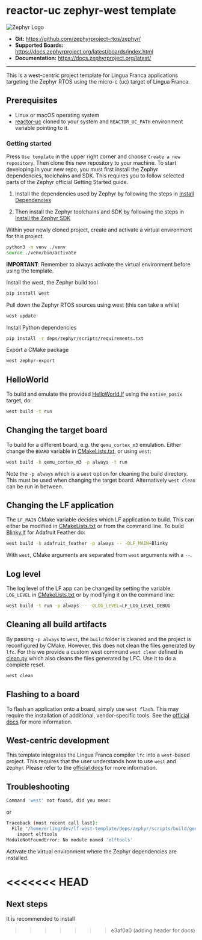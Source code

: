# reactor-uc zephyr-west template

![Zephyr Logo](https://www.zephyrproject.org/wp-content/uploads/2021/11/zephyr_logo_r_color_negative_big.svg)

- **Git:** https://github.com/zephyrproject-rtos/zephyr/
- **Supported Boards:** https://docs.zephyrproject.org/latest/boards/index.html
- **Documentation:** https://docs.zephyrproject.org/latest/

______

This is a west-centric project template for Lingua Franca applications targeting the Zephyr RTOS using the micro-c (uc)
target of Lingua Franca.


## Prerequisites
- Linux or macOS operating system
- [reactor-uc](https://github.com/lf-lang/reactor-uc) cloned to your system and `REACTOR_UC_PATH` environment variable pointing to it.

### Getting started
Press `Use template` in the upper right corner and choose `Create a new repository`. Then clone this new repository to your machine.
To start developing in your new repo, you must first install the Zephyr dependencies, toolchains and SDK.
This requires you to follow selected parts of the Zephyr official Getting Started guide.

1. Install the dependencies used by Zephyr by following the steps in [Install Dependencies](https://docs.zephyrproject.org/3.7.0/develop/getting_started/index.html#install-dependencies)

2. Then install the Zephyr toolchains and SDK by following the steps in [Install the Zephyr SDK](https://docs.zephyrproject.org/3.7.0/develop/getting_started/index.html#install-the-zephyr-sdk)

Within your newly cloned project, create and activate a virtual environment for this project. 

```sh
python3 -m venv ./venv
source ./venv/bin/activate
```
**IMPORTANT**: Remember to always activate the virtual environment before using the template.

Install the west, the Zephyr build tool

```sh
pip install west
```

Pull down the Zephyr RTOS sources using west (this can take a while)

```sh
west update
```

Install Python dependencies
```sh
pip install -r deps/zephyr/scripts/requirements.txt
```

Export a CMake package
```sh
west zephyr-export
```


## HelloWorld
To build and emulate the provided [HelloWorld.lf](./src/HelloWorld.lf) using the `native_posix` target, do:
```sh
west build -t run
```

## Changing the target board

To build for a different board, e.g. the `qemu_cortex_m3` emulation. Either change the `BOARD` variable in [CMakeLists.txt](./CMakeLists.txt), or using `west`:

```sh
west build -b qemu_cortex_m3 -p always -t run
```

Note the `-p always` which is a `west` option for cleaning the build directory. This must be used when changing the target board. Alternatively `west clean` can be run in between.


## Changing the LF application
The `LF_MAIN` CMake variable decides which LF application to build. This can either be modified in [CMakeLists.txt](/CMakeLists.txt) or from the command line. To build [Blinky.lf](/src/Blinky.lf) for Adafruit Feather do:
```sh
west build -b adafruit_feather -p always -- -DLF_MAIN=Blinky
```

With `west`, CMake arguments are separated from `west` arguments with a `--`.


## Log level

The log level of the LF app can be changed by setting the variable `LOG_LEVEL` in [CMakeLists.txt](./CMakeLists.txt) or by modifying it on the command line:
```sh
west build -t run -p always -- -DLOG_LEVEL=LF_LOG_LEVEL_DEBUG
```

## Cleaning all build artifacts 

By passing `-p always` to `west`, the `build` folder is cleaned and the project is reconfigured by CMake. However, this does not clean the files generated by `lfc`. For this we provide a custom west command `west clean` defined in [clean.py](./scripts/clean.py) which also cleans the files generated by LFC. Use it to do a complete reset.

```sh
west clean
```

## Flashing to a board

To flash an application onto a board, simply use `west flash`. This may require the installation of additional, vendor-specific tools. See the [official docs](https://docs.zephyrproject.org/3.7.0/develop/west/build-flash-debug.html#west-flashing) for more information.


## West-centric development
This template integrates the Lingua Franca compiler `lfc` into a `west`-based project. This requires that the user understands how to use `west` and zephyr. Please refer to the [official docs](https://docs.zephyrproject.org/3.7.0/index.html) for more information.



## Troubleshooting

```sh
Command 'west' not found, did you mean:
```

or

```sh
Traceback (most recent call last):
  File "/home/erling/dev/lf-west-template/deps/zephyr/scripts/build/gen_kobject_list.py", line 62, in <module>
    import elftools
ModuleNotFoundError: No module named 'elftools'
```

Activate the virtual environment where the Zephyr dependencies are installed.


<<<<<<< HEAD
=======
## Next steps
It is recommended to install 
>>>>>>> e3af0a0 (adding header for docs)
